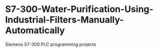 # S7-300-Water-Purification-Using-Industrial-Filters-Manually-Automatically
Siemens S7-300 PLC programming projects
